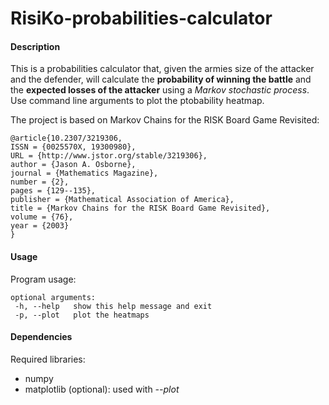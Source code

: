 # RisiKo-probabilities-calculator

#### Description

This is a probabilities calculator that, given the armies size of the attacker and the defender, will calculate the **probability of winning the battle** and the **expected losses of the attacker** using a _Markov stochastic process_. Use command line arguments to plot the ptobability heatmap.

The project is based on Markov Chains for the RISK Board Game Revisited:
 ```
@article{10.2307/3219306,
 ISSN = {0025570X, 19300980},
 URL = {http://www.jstor.org/stable/3219306},
 author = {Jason A. Osborne},
 journal = {Mathematics Magazine},
 number = {2},
 pages = {129--135},
 publisher = {Mathematical Association of America},
 title = {Markov Chains for the RISK Board Game Revisited},
 volume = {76},
 year = {2003}
}
 ``` 
 
#### Usage
 
Program usage:
```
optional arguments:
 -h, --help   show this help message and exit
 -p, --plot   plot the heatmaps
 ```
 
#### Dependencies

Required libraries:
 - numpy
 - matplotlib (optional): used with _--plot_
